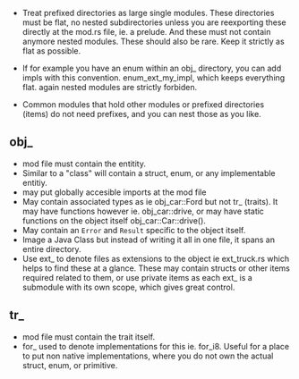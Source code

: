 * Treat prefixed directories as large single modules. These directories must be flat, no nested subdirectories unless you are reexporting these directly at the mod.rs file, ie. a prelude. And these must not contain anymore nested modules. These should also be rare. Keep it strictly as flat as possible.

* If for example you have an enum within an obj_ directory, you can add impls with this convention. enum_ext_my_impl, which keeps everything flat. again nested modules are strictly forbiden.

* Common modules that hold other modules or prefixed directories (items) do not need prefixes, and you can nest those as you like.


## obj_
* mod file must contain the entitity.
* Similar to a "class" will contain a struct, enum, or any implementable entitiy.
* may put globally accesible imports at the mod file
* May contain associated types as ie obj_car::Ford but not tr_ (traits). It may have functions however ie. obj_car::drive, or may have static functions on the object itself obj_car::Car::drive().
* May contain an `Error` and `Result` specific to the object itself.
* Image a Java Class but instead of writing it all in one file, it spans an entire directory.
* Use ext_ to denote files as extensions to the object ie ext_truck.rs which helps to find these at a glance. These may contain structs or other items required related to them, or use private items as each ext_ is a submodule with its own scope, which gives great control.

## tr_
* mod file must contain the trait itself.
* for_ used to denote implementations for this ie. for_i8. Useful for a place to put non native implementations, where you do not own the actual struct, enum, or primitive.